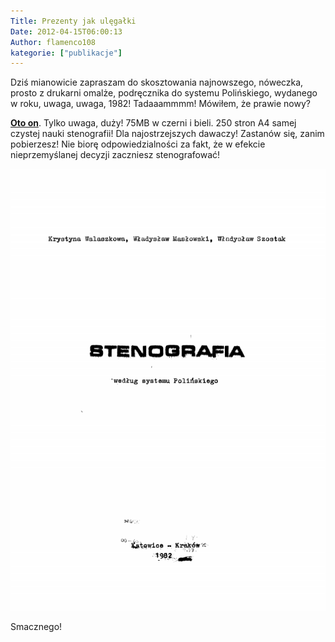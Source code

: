 ```yaml
---
Title: Prezenty jak ulęgałki
Date: 2012-04-15T06:00:13
Author: flamenco108
kategorie: ["publikacje"]
---
```


Dziś mianowicie zapraszam do skosztowania najnowszego, nóweczka, prosto
z drukarni omalże, podręcznika do systemu Polińskiego, wydanego w roku,
uwaga, uwaga, 1982! Tadaaammmm! Mówiłem, że prawie nowy?

[**Oto on**](https://stenografia.pl/podreczniki/maslowski/maslowski_steno_polinski_1982.pdf).
Tylko uwaga, duży! 75MB w czerni i bieli. 250 stron A4 samej czystej
nauki stenografii! Dla najostrzejszych dawaczy! Zastanów się, zanim
pobierzesz! Nie biorę odpowiedzialności za fakt, że w efekcie
nieprzemyślanej decyzji zaczniesz stenografować!

![](maslowski_polinski-okladka.png)


Smacznego!



